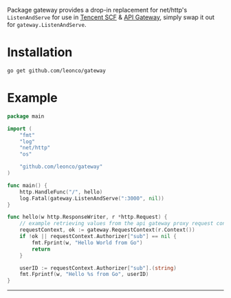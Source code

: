 

Package gateway provides a drop-in replacement for net/http's `ListenAndServe` for use in [Tencent SCF](https://cloud.tencent.com/product/scf) & [API Gateway](https://cloud.tencent.com/product/apigw), simply swap it out for `gateway.ListenAndServe`. 


# Installation

```
go get github.com/leonco/gateway
```

# Example

```go
package main

import (
	"fmt"
	"log"
	"net/http"
	"os"

	"github.com/leonco/gateway"
)

func main() {
	http.HandleFunc("/", hello)
	log.Fatal(gateway.ListenAndServe(":3000", nil))
}

func hello(w http.ResponseWriter, r *http.Request) {
	// example retrieving values from the api gateway proxy request context.
	requestContext, ok := gateway.RequestContext(r.Context())
	if !ok || requestContext.Authorizer["sub"] == nil {
		fmt.Fprint(w, "Hello World from Go")
		return
	}

	userID := requestContext.Authorizer["sub"].(string)
	fmt.Fprintf(w, "Hello %s from Go", userID)
}
```

---

